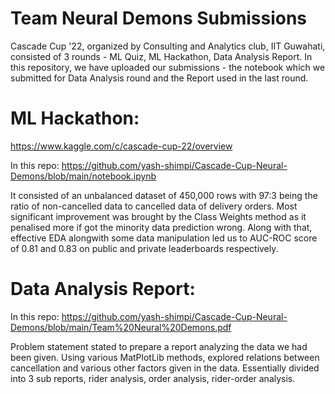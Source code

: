 # Team Neural Demons Submissions

Cascade Cup '22, organized by Consulting and Analytics club, IIT Guwahati, consisted of 3 rounds - ML Quiz, ML Hackathon, Data Analysis Report. In this repository, we have uploaded our submissions - the notebook which we submitted for Data Analysis round and the Report used in the last round.

# ML Hackathon:

https://www.kaggle.com/c/cascade-cup-22/overview

In this repo: https://github.com/yash-shimpi/Cascade-Cup-Neural-Demons/blob/main/notebook.ipynb

It consisted of an unbalanced dataset of 450,000 rows with 97:3 being the ratio of non-cancelled data to cancelled data of delivery orders. Most significant improvement was brought by the Class Weights method as it penalised more if got the minority data prediction wrong. Along with that, effective EDA alongwith some data manipulation led us to AUC-ROC score of 0.81 and 0.83 on public and private leaderboards respectively.

# Data Analysis Report:

In this repo: https://github.com/yash-shimpi/Cascade-Cup-Neural-Demons/blob/main/Team%20Neural%20Demons.pdf

Problem statement stated to prepare a report analyzing the data we had been given. Using various MatPlotLib methods, explored relations between cancellation and various other factors given in the data. Essentially divided into 3 sub reports, rider analysis, order analysis, rider-order analysis.
